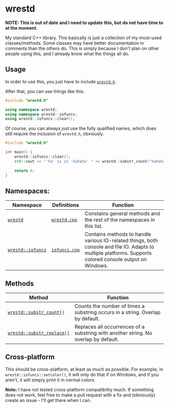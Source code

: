 # wrestd
**NOTE: This is out of date and I need to update this, but do not have time to at the moment.**

My standard C++ library. This basically is just a collection of my most-used classes/methods. Some classes may have better documentation in comments than the others do. This is simply because I don't plan on other people using this, and I already know what the things all do.

## Usage
In order to use this, you just have to include [`wrestd.h`](Code/wrestd.h).

After that, you can use things like this:

```c++
#include "wrestd.h"

using namespace wrestd;
using namespace wrestd::iofuncs;
using wrestd::iofuncs::clear();
```

Of course, you can always just use the fully qualified names, which does still require the inclusion of `wrestd.h`, obviously.

```c++
#include "wrestd.h"

int main() {
	wrestd::iofuncs::clear();
	std::cout << "'ha' is in 'hahaha' " << wrestd::substr_count("hahaha", "ha") << " times." << std::endl;
	
	return 0;
}
```

## Namespaces:
| Namespace | Definitions | Function |
| --- | --- | --- |
| [`wrestd`](Code/wrestd.h#L43) | [`wrestd.cpp`](Code/wrestd.cpp) | Constains general methods and the rest of the namespaces in this list. |
| [`wrestd::iofuncs`](Code/wrestd.h#L49) | [`iofuncs.cpp`](Code/iofuncs.cpp) | Contains methods to handle various IO-related things, both console and file IO. Adapts to multiple platforms. Supports colored console output on Windows. |

## Methods
| Method | Function |
| --- | --- |
| [`wrestd::substr_count()`](Code/wrestd.cpp#L5) | Counts the number of times a substring occurs in a string. Overlap by default. |
| [`wrestd::substr_replace()`](Code/wrestd.cpp#L35) | Replaces all occurrences of a substring with another string. No overlap by default. |

## Cross-platform
This should be cross-platform, at least as much as possible. For example, in `wrestd::iofuncs::setcolor()`, it will only do that if on Windows, and if you aren't, it will simply print it in normal colors.

**Note:** I have not tested cross-platform compatibility much. If something does not work, feel free to make a pull request with a fix and (obviously) create an issue - I'll get there when I can.
